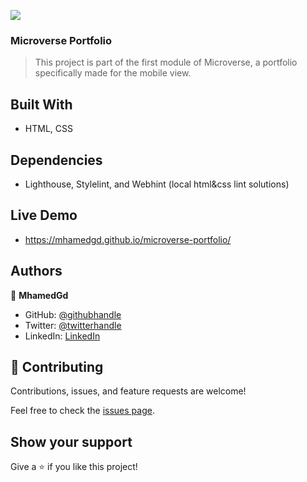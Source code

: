 ![](https://img.shields.io/badge/Microverse-blueviolet)

### Microverse Portfolio

> This project is part of the first module of Microverse, a portfolio specifically made for the mobile view.


## Built With

- HTML, CSS

## Dependencies

- Lighthouse, Stylelint, and Webhint (local html&css lint solutions)

## Live Demo

- https://mhamedgd.github.io/microverse-portfolio/

## Authors

👤 **MhamedGd**

- GitHub: [@githubhandle](https://github.com/mhamedGd)
- Twitter: [@twitterhandle](https://twitter.com/mhamedKGD)
- LinkedIn: [LinkedIn](https://www.linkedin.com/in/mohammed-k-b10450107/)

## 🤝 Contributing

Contributions, issues, and feature requests are welcome!

Feel free to check the [issues page](../../issues/).

## Show your support

Give a ⭐️ if you like this project!
